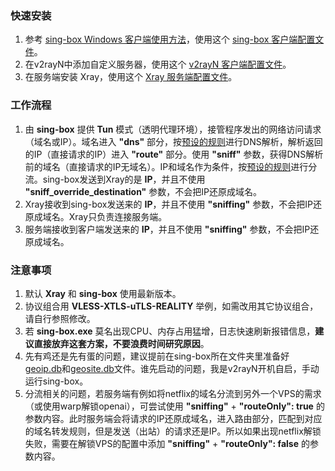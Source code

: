 ### 快速安装

1. 参考 [sing-box Windows 客户端使用方法](https://github.com/chika0801/sing-box-examples/blob/main/Tun/README.md)，使用这个 [sing-box 客户端配置文件](https://github.com/chika0801/Xray-install/blob/main/Tun/sing-box_client_config.json)。
2. 在v2rayN中添加自定义服务器，使用这个 [v2rayN 客户端配置文件](https://github.com/chika0801/Xray-install/blob/main/Tun/v2rayN_client_config.json)。
3. 在服务端安装 Xray，使用这个 [Xray 服务端配置文件](https://github.com/chika0801/Xray-install/blob/main/Tun/Xray_server_config.json)。

### 工作流程

1. 由 **sing-box** 提供 **Tun** 模式（透明代理环境），接管程序发出的网络访问请求（域名或IP）。域名进入 **"dns"** 部分，按[预设的规则](https://github.com/chika0801/Xray-install/blob/main/Tun/sing-box_client_config.json#L26)进行DNS解析，解析返回的IP（直接请求的IP）进入 **"route"** 部分。使用 **"sniff"** 参数，获得DNS解析前的域名（直接请求的IP无域名）。IP和域名作为条件，按[预设的规则](https://github.com/chika0801/Xray-install/blob/main/Tun/sing-box_client_config.json#L62)进行分流。sing-box发送到Xray的是 **IP**，并且不使用 **"sniff_override_destination"** 参数，不会把IP还原成域名。
2. Xray接收到sing-box发送来的 **IP**，并且不使用 **"sniffing"** 参数，不会把IP还原成域名。Xray只负责连接服务端。
3. 服务端接收到客户端发送来的 **IP**，并且不使用 **"sniffing"** 参数，不会把IP还原成域名。

### 注意事项

1. 默认 **Xray** 和 **sing-box** 使用最新版本。
2. 协议组合用 **VLESS-XTLS-uTLS-REALITY** 举例，如需改用其它协议组合，请自行参照修改。
3. 若 **sing-box.exe** 莫名出现CPU、内存占用猛增，日志快速刷新报错信息，**建议直接放弃这套方案，不要浪费时间研究原因**。
4. 先有鸡还是先有蛋的问题，建议提前在sing-box所在文件夹里准备好[geoip.db](https://github.com/soffchen/sing-geoip/releases)和[geosite.db](https://github.com/soffchen/sing-geoip/releases)文件。谁先启动的问题，我是v2rayN开机自启，手动运行sing-box。
5. 分流相关的问题，若服务端有例如将netflix的域名分流到另外一个VPS的需求（或使用warp解锁openai），可尝试使用 **"sniffing"** + **"routeOnly": true** 的参数内容。此时服务端会将请求的IP还原成域名，进入路由部分，匹配到对应的域名转发规则，但是发送（出站）的请求还是IP。所以如果出现netflix解锁失败，需要在解锁VPS的配置中添加 **"sniffing"** + **"routeOnly": false** 的参数内容。
